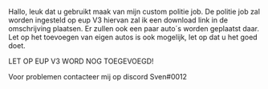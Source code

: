 Hallo, leuk dat u gebruikt maak van mijn custom politie job.
De politie job zal worden ingesteld op eup V3 hiervan zal ik een download link in de omschrijving plaatsen.
Er zullen ook een paar auto´s worden geplaatst daar. Let op het toevoegen van eigen autos is ook mogelijk, let op dat u het goed doet.

LET OP EUP V3 WORD NOG TOEGEVOEGD!

Voor problemen contacteer mij op discord Sven#0012
